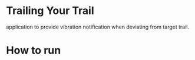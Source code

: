 # Trailing Your Trail
application to provide vibration notification when deviating from target trail.
# How to run
